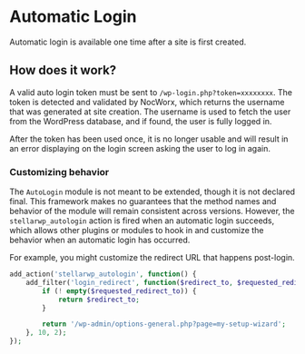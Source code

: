 # Automatic Login

Automatic login is available one time after a site is first created.

## How does it work?

A valid auto login token must be sent to `/wp-login.php?token=xxxxxxxx`. The token is detected and validated by NocWorx, which returns the username that was generated at site creation. The username is used to fetch the user from the WordPress database, and if found, the user is fully logged in.

After the token has been used once, it is no longer usable and will result in an error displaying on the login screen asking the user to log in again.

### Customizing behavior

The `AutoLogin` module is not meant to be extended, though it is not declared final. This framework makes no guarantees that the method names and behavior of the module will remain consistent across versions.  However, the `stellarwp_autologin` action is fired when an automatic login succeeds, which allows other plugins or modules to hook in and customize the behavior when an automatic login has occurred.

For example, you might customize the redirect URL that happens post-login.

```php
add_action('stellarwp_autologin', function() {
    add_filter('login_redirect', function($redirect_to, $requested_redirect_to) {
		if (! empty($requested_redirect_to)) {
			return $redirect_to;
		}

        return '/wp-admin/options-general.php?page=my-setup-wizard';
    }, 10, 2);
});
```
